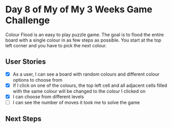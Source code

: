 # Day 8 of My of My 3 Weeks Game Challenge

Colour Flood is an easy to play puzzle game. The goal is to flood the entire board with a single colour in as few steps as possible. You start at the top left corner and you have to pick the next colour.

## User Stories

- [x] As a user, I can see a board with random colours and different colour options to choose from
- [x] If I click on one of the colours, the top left cell and all adjacent cells filled with the same colour will be changed to the colour I clicked on
- [x] I can choose from different levels
- [ ] I can see the number of moves it took me to solve the game

## Next Steps
